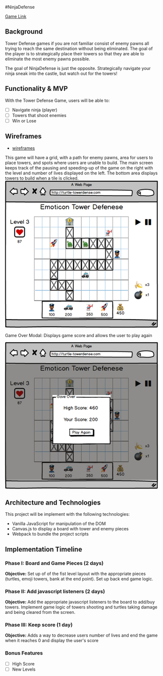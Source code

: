 #NinjaDefense

[Game Link](https://hhouston.github.io/towerdefense-aa/)

## Background

Tower Defense games if you are not familiar consist of enemy pawns all trying to reach the same destination without being eliminated. The goal of the player is to strategically place their towers so that they are able to eliminate the most enemy pawns possible.

The goal of NinjaDefense is just the opposite. Strategically navigate your ninja sneak into the castle, but watch out for the towers!


## Functionality & MVP

With the Tower Defense Game, users will be able to:

- [ ] Navigate ninja (player)
- [ ] Towers that shoot enemies
- [ ] Win or Lose

## Wireframes
* [wireframes](wireframes)

This game will have a grid, with a path for enemy pawns, area for users to place towers, and spots where users are unable to build. The main screen keeps track of the pausing and speeding-up of the game on the right with the level and number of lives displayed on the left. The bottom area displays towers to build when a tile is clicked.
![board](docs/wireframes/board.png)

Game Over Modal: Displays game score and allows the user to play again

![game over](docs/wireframes/game_over.png)

## Architecture and Technologies

This project will be implement with the following technologies:

- Vanilla JavaScript for manipulation of the DOM
- Canvas.js to display a board with tower and enemy pieces
- Webpack to bundle the project scripts

## Implementation Timeline

### Phase I: Board and Game Pieces (2 days)

**Objective:** Set up of of the fist level layout with the appropriate pieces (turtles, emoji towers, bank at the end point). Set up back end game logic.

### Phase II: Add javascript listeners (2 days)

**Objective:** Add the appropriate javascript listeners to the board to add/buy towers. Implement game logic of towers shooting and turtles taking damage and being cleared from the screen.

### Phase III: Keep score (1 day)

**Objective:** Adds a way to decrease users number of lives and end the game when it reaches 0 and display the user's score

### Bonus Features

- [ ] High Score
- [ ] New Levels
